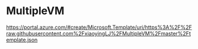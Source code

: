 # MultipleVM



https://portal.azure.com/#create/Microsoft.Template/uri/https%3A%2F%2Fraw.githubusercontent.com%2FxiaoyingLJ%2FMultipleVM%2Fmaster%2Ftemplate.json
